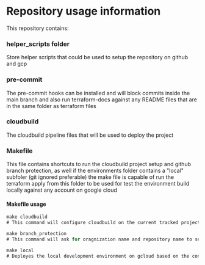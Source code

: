
# Repository usage information


This repository contains:

### helper_scripts folder
Store helper scripts that could be used to setup the repository on github and gcp

### pre-commit
The pre-commit hooks can be installed and will block commits inside the main branch and also run terraform-docs against any README files that are in the same folder as terraform files

### cloudbuild
The cloudbuild pipeline files that will be used to deploy the project

### Makefile
This file contains shortcuts to run the cloudbuild project setup and github branch protection, as well if the environments folder contains a "local" subfoler (git ignored preferable) the make file is capable of run the terraform apply from this folder to be used for test the environment build locally against any account on google cloud

#### Makefile usage
```rust
make cloudbuild
# This command will configure cloudbuild on the current tracked project inside the gcloud cli 

make branch_protection
# This command will ask for oragnization name and repository name to setup branch protection based on the parameters on the file inside helper_scripts

make local
# Deployes the local development environment on gcloud based on the configurations of the local environment setup
```
